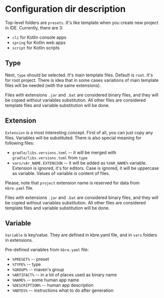 # Configuration dir description

Top-level folders are `presets`. It's like template when you create new project in IDE. Currently, there are 3:

- `cli` for Kotlin console apps
- `spring` for Kotlin web apps
- `script` for Kotlin scripts

## Type

Next, `type` should be selected. It's main template files. Default is `root`. It's for root project. There is
idea that in some cases variations of main template files will be needed (with the same extensions).

Files with extensions `.jar` and `.bat` are considered binary files, and they will be copied without variables substitution.
All other files are considered template files and variable substitution will be done.

## Extension

`Extension` is a most interesting concept. First of all, you can just copy any files. Variables will be substituted.
There is also special meaning for following files:

- `gradle/libs.versions.toml` -- it will be merged with `gradle/libs.versions.toml` from `type`
- `vars/vAr_NAME.EXTENSION` -- it will be added as `%VAR_NAME%` variable. Extension is ignored, it's for editors.
Case is ignored, it will be uppercase as variable. Values of variable is content of files.

Please, note that `project` extension name is reserved for data from `kbre.yaml` file.

Files with extensions `.jar` and `.bat` are considered binary files, and they will be copied without variables substitution.
All other files are considered template files and variable substitution will be done.

## Variable

`Variable` is key/value. They are defined in kbre.yaml file, and in `vars` folders in extensions.

Pre-defined variables from `kbre.yaml` file:

- `%PRESET%` -- preset
- `%TYPE%` -- type
- `%GROUP%` -- maven's group
- `%ARTIFACT%` -- in a lot of places used as binary name
- `%NAME%` -- some human app name
- `%DESCRIPTION%` -- human app description
- `%NOTES%` -- instructions what to do after generation
